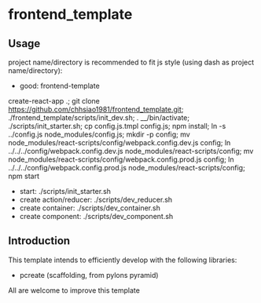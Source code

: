 frontend_template
================

Usage
-----
project name/directory is recommended to fit js style (using dash as project name/directory):

* good: frontend-template

create-react-app .; git clone https://github.com/chhsiao1981/frontend_template.git; ./frontend_template/scripts/init_dev.sh; . __/bin/activate; ./scripts/init_starter.sh; cp config.js.tmpl config.js; npm install; ln -s ../config.js node_modules/config.js; mkdir -p config; mv node_modules/react-scripts/config/webpack.config.dev.js config; ln ../../../config/webpack.config.dev.js node_modules/react-scripts/config; mv node_modules/react-scripts/config/webpack.config.prod.js config; ln ../../../config/webpack.config.prod.js node_modules/react-scripts/config; npm start

* start: ./scripts/init_starter.sh
* create action/reducer: ./scripts/dev_reducer.sh
* create container: ./scripts/dev_container.sh
* create component: ./scripts/dev_component.sh

Introduction
-----
This template intends to efficiently develop with the following libraries:

* pcreate (scaffolding, from pylons pyramid)

All are welcome to improve this template
